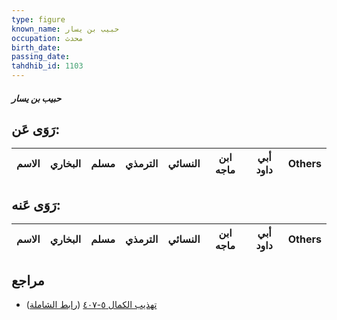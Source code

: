 ```yaml
---
type: figure
known_name: حبيب بن يسار
occupation: محدث
birth_date:
passing_date:
tahdhib_id: 1103
---
```

##### حبيب بن يسار

## رَوَى عَن:
| الاسم | البخاري | مسلم | الترمذي | النسائي | ابن ماجه | أبي داود | Others |
| ----- | ------- | ---- | ------- | ------- | -------- | -------- | ------ |
## رَوَى عَنه:
| الاسم | البخاري | مسلم | الترمذي | النسائي | ابن ماجه | أبي داود | Others |
| ----- | ------- | ---- | ------- | ------- | -------- | -------- | ------ |
## مراجع
- [تهذيب الكمال ٥-٤٠٧](obsidian://open?vault=Tahdhib-al-Kamal&file=Figures/١١٠٣-حبيب%20بن%20يسار) ([رابط الشاملة](https://shamela.ws/book/3722/2485))